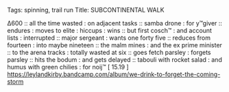 Tags: spinning, trail run
Title: SUBCONTINENTAL WALK  
  
∆600 :: all the time wasted : on adjacent tasks :: samba drone : for y™giver :: endures : moves to elite : hiccups : wins :: but first cosch™ : and account lists : interrupted :: major sergeant : wants one forty five :: reduces from fourteen : into maybe nineteen :: the malm mines : and the ex prime minister :: to the arena tracks : totally wasted at six :: goes fetch parsley : forgets parsley :: hits the bodum : and gets delayed :: tabouli with rocket salad : and humus with green chilies : for noij™
[ 15.19 ]
<https://leylandkirby.bandcamp.com/album/we-drink-to-forget-the-coming-storm>

